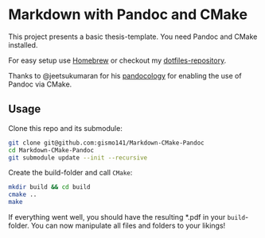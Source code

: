 # Markdown with Pandoc and CMake

This project presents a basic thesis-template.
You need Pandoc and CMake installed.

For easy setup use [Homebrew](brew.sh) or checkout my [dotfiles-repository](https://github.com/gismo141/dotfiles).

Thanks to @jeetsukumaran for his [pandocology](https://github.com/jeetsukumaran/cmake-pandocology) for enabling the use of Pandoc via CMake.

## Usage

Clone this repo and its submodule:

```Bash
git clone git@github.com:gismo141/Markdown-CMake-Pandoc
cd Markdown-CMake-Pandoc
git submodule update --init --recursive
```

Create the build-folder and call `CMake`:

```Bash
mkdir build && cd build
cmake ..
make
```

If everything went well, you should have the resulting *.pdf in your `build`-folder.
You can now manipulate all files and folders to your likings!